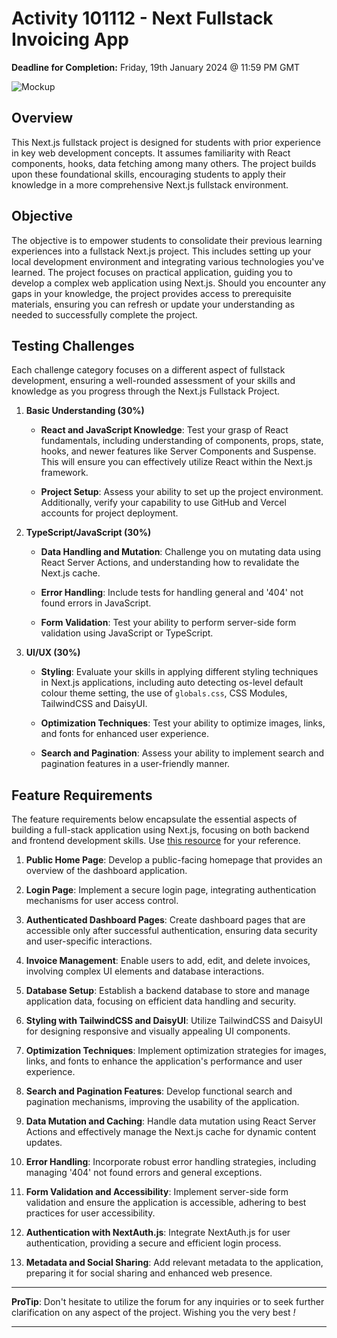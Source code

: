 # Activity 101112 - Next Fullstack Invoicing App

**Deadline for Completion:** Friday, 19th January 2024 @ 11:59 PM GMT

![Mockup](mockup.avif)

## Overview

This Next.js fullstack project is designed for students with prior experience in key web development concepts. It assumes familiarity with React components, hooks, data fetching among many others. The project builds upon these foundational skills, encouraging students to apply their knowledge in a more comprehensive Next.js fullstack environment.

## Objective

The objective is to empower students to consolidate their previous learning experiences into a fullstack Next.js project. This includes setting up your local development environment and integrating various technologies you've learned. The project focuses on practical application, guiding you to develop a complex web application using Next.js. Should you encounter any gaps in your knowledge, the project provides access to prerequisite materials, ensuring you can refresh or update your understanding as needed to successfully complete the project.

## Testing Challenges

Each challenge category focuses on a different aspect of fullstack development, ensuring a well-rounded assessment of your skills and knowledge as you progress through the Next.js Fullstack Project.

1. **Basic Understanding (30%)**
   
   - **React and JavaScript Knowledge**: Test your grasp of React fundamentals, including understanding of components, props, state, hooks, and newer features like Server Components and Suspense. This will ensure you can effectively utilize React within the Next.js framework.
   
   - **Project Setup**: Assess your ability to set up the project environment. Additionally, verify your capability to use GitHub and Vercel accounts for project deployment.

2. **TypeScript/JavaScript (30%)**
   
   - **Data Handling and Mutation**: Challenge you on mutating data using React Server Actions, and understanding how to revalidate the Next.js cache.
   
   - **Error Handling**: Include tests for handling general and '404' not found errors in JavaScript.
   
   - **Form Validation**: Test your ability to perform server-side form validation using JavaScript or TypeScript.

3. **UI/UX (30%)**
   
   - **Styling**: Evaluate your skills in applying different styling techniques in Next.js applications, including auto detecting os-level default colour theme setting, the use of `globals.css`, CSS Modules, TailwindCSS and DaisyUI.
   
   - **Optimization Techniques**: Test your ability to optimize images, links, and fonts for enhanced user experience.
   
   - **Search and Pagination**: Assess your ability to implement search and pagination features in a user-friendly manner.


## Feature Requirements

The feature requirements below encapsulate the essential aspects of building a full-stack application using Next.js, focusing on both backend and frontend development skills. Use [this resource](https://nextjs.org/learn) for your reference.

1. **Public Home Page**: Develop a public-facing homepage that provides an overview of the dashboard application.

2. **Login Page**: Implement a secure login page, integrating authentication mechanisms for user access control.

3. **Authenticated Dashboard Pages**: Create dashboard pages that are accessible only after successful authentication, ensuring data security and user-specific interactions.

4. **Invoice Management**: Enable users to add, edit, and delete invoices, involving complex UI elements and database interactions.

5. **Database Setup**: Establish a backend database to store and manage application data, focusing on efficient data handling and security.

6. **Styling with TailwindCSS and DaisyUI**: Utilize TailwindCSS and DaisyUI for designing responsive and visually appealing UI components.

7. **Optimization Techniques**: Implement optimization strategies for images, links, and fonts to enhance the application's performance and user experience.

8. **Search and Pagination Features**: Develop functional search and pagination mechanisms, improving the usability of the application.

9. **Data Mutation and Caching**: Handle data mutation using React Server Actions and effectively manage the Next.js cache for dynamic content updates.

10. **Error Handling**: Incorporate robust error handling strategies, including managing '404' not found errors and general exceptions.

11. **Form Validation and Accessibility**: Implement server-side form validation and ensure the application is accessible, adhering to best practices for user accessibility.

12. **Authentication with NextAuth.js**: Integrate NextAuth.js for user authentication, providing a secure and efficient login process.

13. **Metadata and Social Sharing**: Add relevant metadata to the application, preparing it for social sharing and enhanced web presence.

---

**ProTip**: Don't hesitate to utilize the forum for any inquiries or to seek further clarification on any aspect of the project. Wishing you the very best _!_

---

